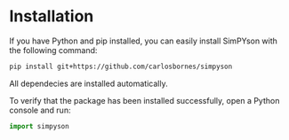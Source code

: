 # Installation

If you have Python and pip installed, you can easily install SimPYson with the following command:

```bash
pip install git+https://github.com/carlosbornes/simpyson
```

All dependecies are installed automatically.

To verify that the package has been installed successfully, open a Python console and run:

```python
import simpyson
```
